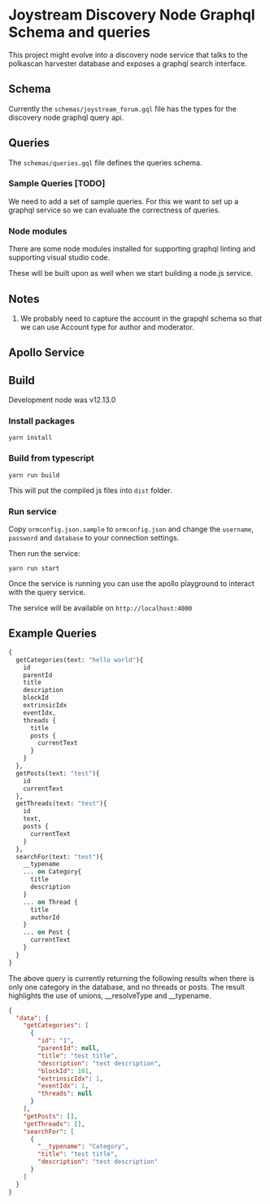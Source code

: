 # Joystream Discovery Node Graphql Schema and queries

This project might evolve into a discovery node service that
talks to the polkascan harvester database and exposes a graphql
search interface.

## Schema

Currently the `schemas/joystream_forum.gql` file has the types for
the discovery node graphql query api.

## Queries

The `schemas/queries.gql` file defines the queries schema.

### Sample Queries [TODO]

We need to add a set of sample queries. For this we want to set up
a graphql service so we can evaluate the correctness of queries.

### Node modules

There are some node modules installed for supporting graphql linting
and supporting visual studio code.

These will be built upon as well when we start building a node.js
service.

## Notes

1. We probably need to capture the account in the grapqhl schema so
that we can use Account type for author and moderator.

## Apollo Service

## Build

Development node was v12.13.0

### Install packages

`yarn install`

### Build from typescript

`yarn run build`

This will put the compiled js files into `dist` folder.

### Run service

Copy `ormconfig.json.sample` to `ormconfig.json` and change the `username`,
`password` and `database` to your connection settings.

Then run the service:

`yarn run start`

Once the service is running you can use the apollo playground to interact
with the query service.

The service will be available on `http://localhost:4000`

## Example Queries

```graphql
{
  getCategories(text: "hello world"){
    id
    parentId
    title
    description
    blockId
    extrinsicIdx
    eventIdx,
    threads {
      title
      posts {
        currentText
      }
    }
  },
  getPosts(text: "test"){
    id
    currentText
  },
  getThreads(text: "test"){
    id
    text,
    posts {
      currentText
    }
  },
  searchFor(text: "test"){
    __typename
    ... on Category{
      title
      description
    }
    ... on Thread {
      title
      authorId
    }
    ... on Post {
      currentText
    }
  }
}
```

The above query is currently returning the following results when there is only one
category in the database, and no threads or posts. The result highlights the use of
unions, __resolveType and __typename.

```json
{
  "data": {
    "getCategories": [
      {
        "id": "1",
        "parentId": null,
        "title": "test title",
        "description": "test description",
        "blockId": 101,
        "extrinsicIdx": 1,
        "eventIdx": 1,
        "threads": null
      }
    ],
    "getPosts": [],
    "getThreads": [],
    "searchFor": [
      {
        "__typename": "Category",
        "title": "test title",
        "description": "test description"
      }
    ]
  }
}
```
